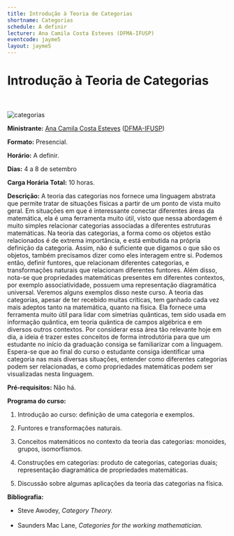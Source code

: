 ```yaml
---
title: Introdução à Teoria de Categorias
shortname: Categorias
schedule: A definir
lecturer: Ana Camila Costa Esteves (DFMA-IFUSP)
eventcode: jayme5
layout: jayme5
---
```

# Introdução à Teoria de Categorias <br><br>

![categorias](https://github.com/lambdadps/lambdadps.github.io/assets/83843721/fc65a4e8-26bd-4282-abc7-8a6f26e08806)

**Ministrante:** [Ana Camila Costa Esteves](http://lattes.cnpq.br/1385770278771708) ([DFMA-IFUSP](https://portal.if.usp.br/fma/))

**Formato:** Presencial.

**Horário:** A definir.

**Dias:** 4 a 8 de setembro 

**Carga Horária Total:** 10 horas.

**Descrição:** A teoria das categorias nos fornece uma linguagem abstrata que permite tratar de situações físicas a partir de um ponto de vista muito geral. Em situações em que é interessante conectar diferentes áreas da matemática, ela é uma ferramenta muito útil, visto que nessa abordagem é muito simples relacionar categorias associadas a diferentes estruturas matemáticas. Na teoria das categorias, a forma como os objetos estão relacionados é de extrema importância, e está embutida na própria definição da categoria. Assim, não é suficiente que digamos o que são os objetos, também precisamos dizer como eles interagem entre si. Podemos então, definir funtores, que relacionam diferentes categorias, e transformações naturais que relacionam diferentes funtores. Além disso, nota-se que propriedades matemáticas presentes em diferentes contextos, por exemplo associatividade, possuem uma representação diagramática universal. Veremos alguns exemplos disso neste curso. A teoria das categorias, apesar de ter recebido muitas críticas, tem ganhado cada vez mais adeptos tanto na matemática, quanto na física. Ela fornece uma ferramenta muito útil para lidar com simetrias quânticas, tem sido usada em informação quântica, em teoria quântica de campos algébrica e em diversos outros contextos. Por considerar essa área tão relevante hoje em dia, a ideia é trazer estes conceitos de forma introdutória para que um estudante no início da graduação consiga se familiarizar com a linguagem. Espera-se que ao final do curso o estudante consiga identificar uma categoria nas mais diversas situações, entender como diferentes categorias podem ser relacionadas, e como propriedades matemáticas podem ser visualizadas nesta linguagem.

**Pré-requisitos:** Não há.

**Programa do curso:**

1. Introdução ao curso: definição de uma categoria e exemplos.

2. Funtores e transformações naturais.

3. Conceitos matemáticos no contexto da teoria das categorias: monoides, grupos, isomorfismos.

4. Construções em categorias: produto de categorias, categorias duais; representação diagramática de propriedades matemáticas.

5. Discussão sobre algumas aplicações da teoria das categorias na física.

**Bibliografia:**

<div style="text-align: justify">
 <ul>
  <li> Steve Awodey, <i>Category Theory.</i> </li> <br>
  <li> Saunders Mac Lane, <i>Categories for the working mathematician.</i> </li> <br>
 </ul>
</div>
 
